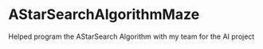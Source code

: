 # AStarSearchAlgorithmMaze
Helped program the AStarSearch Algorithm with my team for the AI project
